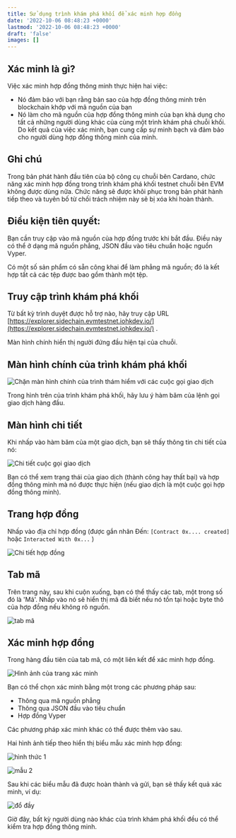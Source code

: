 ```yaml
---
title: Sử dụng trình khám phá khối để xác minh hợp đồng
date: '2022-10-06 08:48:23 +0000'
lastmod: '2022-10-06 08:48:23 +0000'
draft: 'false'
images: []
---
```


## Xác minh là gì?

Việc xác minh hợp đồng thông minh thực hiện hai việc:

- Nó đảm bảo với bạn rằng bản sao của hợp đồng thông minh trên blockchain khớp với mã nguồn của bạn
- Nó làm cho mã nguồn của hợp đồng thông minh của bạn khả dụng cho tất cả những người dùng khác của cùng một trình khám phá chuỗi khối. Do kết quả của việc xác minh, bạn cung cấp sự minh bạch và đảm bảo cho người dùng hợp đồng thông minh của mình.

## Ghi chú

Trong bản phát hành đầu tiên của bộ công cụ chuỗi bên Cardano, chức năng xác minh hợp đồng trong trình khám phá khối testnet chuỗi bên EVM không được dùng nữa. Chức năng sẽ được khôi phục trong bản phát hành tiếp theo và tuyên bố từ chối trách nhiệm này sẽ bị xóa khi hoàn thành.

## Điều kiện tiên quyết:

Bạn cần truy cập vào mã nguồn của hợp đồng trước khi bắt đầu. Điều này có thể ở dạng mã nguồn phẳng, JSON đầu vào tiêu chuẩn hoặc nguồn Vyper.

Có một số sản phẩm có sẵn công khai để làm phẳng mã nguồn; đó là kết hợp tất cả các tệp được bao gồm thành một tệp.

## Truy cập trình khám phá khối

Từ bất kỳ trình duyệt được hỗ trợ nào, hãy truy cập URL [https://explorer.sidechain.evmtestnet.iohkdev.io/](https://explorer.sidechain.evmtestnet.iohkdev.io/) .

Màn hình chính hiển thị người đứng đầu hiện tại của chuỗi.

## Màn hình chính của trình khám phá khối

![Chặn màn hình chính của trình thám hiểm với các cuộc gọi giao dịch](https://docs.cardano.org/static/23aa9e85f1c5132eb6204ec7f00d6713/e3189/01_main_screen.png)

Trong hình trên của trình khám phá khối, hãy lưu ý hàm băm của lệnh gọi giao dịch hàng đầu.

## Màn hình chi tiết

Khi nhấp vào hàm băm của một giao dịch, bạn sẽ thấy thông tin chi tiết của nó:

![Chi tiết cuộc gọi giao dịch](https://docs.cardano.org/static/e47ec3502f0c24075ac56a8f944a29e2/e3189/02_transaction_call_details.png)

Bạn có thể xem trạng thái của giao dịch (thành công hay thất bại) và hợp đồng thông minh mà nó được thực hiện (nếu giao dịch là một cuộc gọi hợp đồng thông minh).

## Trang hợp đồng

Nhấp vào địa chỉ hợp đồng (được gắn nhãn Đến: `[Contract 0x.... created]` hoặc `Interacted With 0x...` )

![Chi tiết hợp đồng](https://docs.cardano.org/static/3cc47fbd4f722c9a3d08766ec3bca3a3/e3189/02_1_contract_details.png)

## Tab mã

Trên trang này, sau khi cuộn xuống, bạn có thể thấy các tab, một trong số đó là 'Mã'. Nhấp vào nó sẽ hiển thị mã đã biết nếu nó tồn tại hoặc byte thô của hợp đồng nếu không rõ nguồn.

![tab mã](https://docs.cardano.org/static/cd99bae61fc222fed5d34895dc5f7449/e3189/02_1_code_tab.png)

## Xác minh hợp đồng

Trong hàng đầu tiên của tab mã, có một liên kết để xác minh hợp đồng.

![Hình ảnh của trang xác minh](https://docs.cardano.org/static/7c4e2f8a1163202811d1a46f61f16eca/e3189/04-and-03_verification_page.png)

Bạn có thể chọn xác minh bằng một trong các phương pháp sau:

- Thông qua mã nguồn phẳng
- Thông qua JSON đầu vào tiêu chuẩn
- Hợp đồng Vyper

Các phương pháp xác minh khác có thể được thêm vào sau.

Hai hình ảnh tiếp theo hiển thị biểu mẫu xác minh hợp đồng:

![hình thức 1](https://docs.cardano.org/static/d710f3badc85d6a12cbe5b9ec8f63377/e3189/05_contract_form_1.png)

![mẫu 2](https://docs.cardano.org/static/1ad6a81b45413f96617b85c973254bb0/e3189/06_contract_form_2.png)

Sau khi các biểu mẫu đã được hoàn thành và gửi, bạn sẽ thấy kết quả xác minh, ví dụ:

![đổ đầy](https://docs.cardano.org/static/98fa9f8bb5086a8604e4898a6cf4ae0b/e3189/07_after_filling_forms.png)

Giờ đây, bất kỳ người dùng nào khác của trình khám phá khối đều có thể kiểm tra hợp đồng thông minh.
